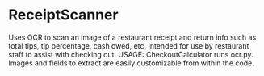 # ReceiptScanner
Uses OCR to scan an image of a restaurant receipt and return info such as total tips, tip percentage, cash owed, etc. Intended for use by restaurant staff to assist with checking out.
USAGE: CheckoutCalculator runs ocr.py. Images and fields to extract are easily customizable from within the code.
